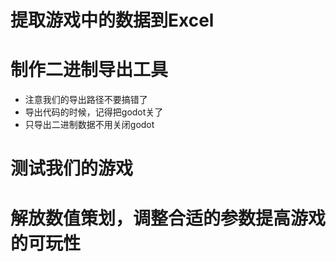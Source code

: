 # 提取游戏中的数据到Excel

# 制作二进制导出工具

- 注意我们的导出路径不要搞错了
- 导出代码的时候，记得把godot关了
- 只导出二进制数据不用关闭godot

# 测试我们的游戏

# 解放数值策划，调整合适的参数提高游戏的可玩性
